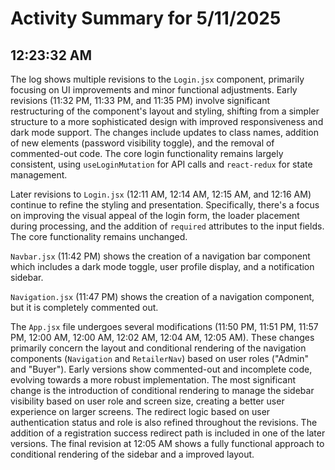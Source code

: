 # Activity Summary for 5/11/2025

## 12:23:32 AM
The log shows multiple revisions to the `Login.jsx` component, primarily focusing on UI improvements and minor functional adjustments.  Early revisions (11:32 PM, 11:33 PM, and 11:35 PM) involve significant restructuring of the component's layout and styling, shifting from a simpler structure to a more sophisticated design with improved responsiveness and dark mode support. The changes include updates to class names, addition of new elements (password visibility toggle), and the removal of commented-out code.  The core login functionality remains largely consistent, using `useLoginMutation` for API calls and `react-redux` for state management.


Later revisions to `Login.jsx` (12:11 AM, 12:14 AM, 12:15 AM, and 12:16 AM) continue to refine the styling and presentation.  Specifically, there's a focus on improving the visual appeal of the login form, the loader placement during processing, and the addition of `required` attributes to the input fields.  The core functionality remains unchanged.



`Navbar.jsx` (11:42 PM) shows the creation of a navigation bar component which includes a dark mode toggle, user profile display, and a notification sidebar.


`Navigation.jsx` (11:47 PM) shows the creation of a navigation component, but it is completely commented out.


The `App.jsx` file undergoes several modifications (11:50 PM, 11:51 PM, 11:57 PM, 12:00 AM, 12:00 AM, 12:02 AM, 12:04 AM, 12:05 AM).  These changes primarily concern the layout and conditional rendering of the navigation components (`Navigation` and `RetailerNav`) based on user roles ("Admin" and "Buyer"). Early versions show commented-out and incomplete code, evolving towards a more robust implementation.  The most significant change is the introduction of conditional rendering to manage the sidebar visibility based on user role and screen size, creating a better user experience on larger screens.  The redirect logic based on user authentication status and role is also refined throughout the revisions. The addition of a registration success redirect path is included in one of the later versions.  The final revision at 12:05 AM shows a fully functional approach to conditional rendering of the sidebar and a improved layout.
